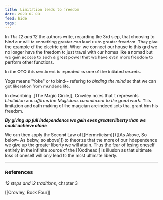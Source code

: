 ```yaml
---
title: Limitation leads to freedom
date: 2023-02-08
feed: hide
tags:
---
```


In *The 12 and 12* the authors write, regarding the 3rd step, that choosing to bind our will to something greater can lead us to greater freedom. They give the example of the electric grid. When we connect our house to this grid we no longer have the freedom to just travel with our homes like a nomad but we gain access to such a great power that we have even more freedom to perform other functions.

In the OTO this sentiment is repeated as one of the initiated secrets.

Yoga means "Yoke" or to bind-- refering to *binding the mind* so that we can get liberation from mundane life. 

In describing [[The Magic Circle]], Crowley notes that it represents *Limitation* and *affirms the Magicians commitment to the great work*. This limitation and oath making of the magician are indeed acts that grant him his freedom.

***By giving up full independence we gain even greater liberty than we could achieve alone***

We can then apply the Second Law of [[Hermeticism]] ([[As Above, So below- As below, so above]]) to theorize that the more of our independence we give up the greater liberty we will attain. Thus the fear of losing oneself entirely in the infinite source of the [[Godhead]] is illusion as that ultimate loss of oneself will only lead to the most ultimate liberty. 
___
### References

*12 steps and 12 traditions*, chapter 3

[[Crowley, Book Four]]
